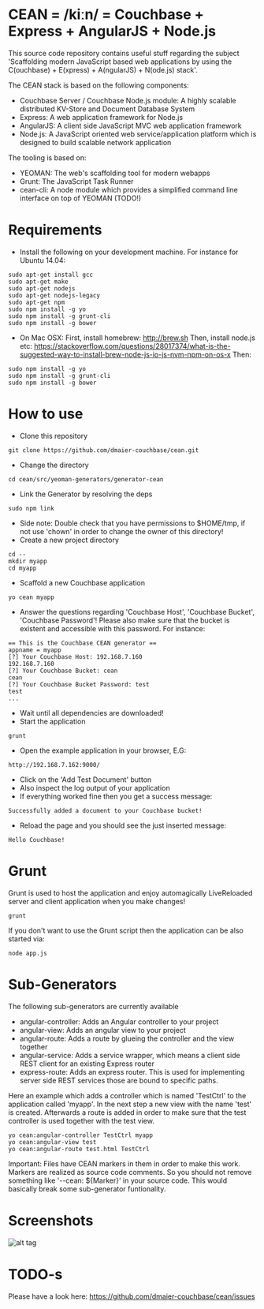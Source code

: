 # CEAN = /kiːn/ = Couchbase + Express + AngularJS + Node.js

This source code repository contains useful stuff regarding the subject 'Scaffolding modern JavaScript based web applications by using the C(ouchbase) + E(xpress) + A(ngularJS) + N(ode.js) stack'.

The CEAN stack is based on the following components:

* Couchbase Server / Couchbase Node.js module: A highly scalable distributed KV-Store and Document Database System
* Express: A web application framework for Node.js
* AngularJS: A client side JavaScript MVC web application framework
* Node.js: A JavaScript oriented web service/application platform which is designed to build scalable network application

The tooling is based on:

* YEOMAN: The web's scaffolding tool for modern webapps
* Grunt: The JavaScript Task Runner
* cean-cli: A node module which provides a simplified command line interface on top of YEOMAN (TODO!)

# Requirements

* Install the following on your development machine. For instance for Ubuntu 14.04:
```
sudo apt-get install gcc
sudo apt-get make
sudo apt-get nodejs
sudo apt-get nodejs-legacy
sudo apt-get npm
sudo npm install -g yo
sudo npm install -g grunt-cli
sudo npm install -g bower
```

* On Mac OSX:
First, install homebrew: http://brew.sh
Then, install node.js etc: https://stackoverflow.com/questions/28017374/what-is-the-suggested-way-to-install-brew-node-js-io-js-nvm-npm-on-os-x
Then:
```
sudo npm install -g yo
sudo npm install -g grunt-cli
sudo npm install -g bower
```


# How to use

* Clone this repository
```
git clone https://github.com/dmaier-couchbase/cean.git
```
* Change the directory
```
cd cean/src/yeoman-generators/generator-cean
```
* Link the Generator by resolving the deps
```
sudo npm link
```
* Side note: Double check that you have permissions to $HOME/tmp, if not use 'chown' in order to change the owner of this directory!
* Create a new project directory 
```
cd --
mkdir myapp
cd myapp
```
* Scaffold a new Couchbase application
```
yo cean myapp
```
* Answer the questions regarding 'Couchbase Host', 'Couchbase Bucket', 'Couchbase Password'! Please also make sure that the bucket is existent and accessible with this password. For instance:
```
== This is the Couchbase CEAN generator ==
appname = myapp
[?] Your Couchbase Host: 192.168.7.160
192.168.7.160
[?] Your Couchbase Bucket: cean
cean
[?] Your Couchbase Bucket Password: test
test
...
```
* Wait until all dependencies are downloaded!
* Start the application
```
grunt
```
* Open the example application in your browser, E.G:
```
http://192.168.7.162:9000/
```
* Click on the 'Add Test Document' button
* Also inspect the log output of your application
* If everything worked fine then you get a success message:
```
Successfully added a document to your Couchbase bucket!
```
* Reload the page and you should see the just inserted message: 
```
Hello Couchbase!
```

# Grunt

Grunt is used to host the application and enjoy automagically LiveReloaded server and client application when you make changes!

```
grunt
```

If you don't want to use the Grunt script then the application can be also started via:

```
node app.js
```

# Sub-Generators

The following sub-generators are currently available

* angular-controller: Adds an Angular controller to your project
* angular-view: Adds an angular view to your project
* angular-route: Adds a route by glueing the controller and the view together
* angular-service: Adds a service wrapper, which means a client side REST client for an existing Express router
* express-route: Adds an express router. This is used for implementing server side REST services those are bound to specific paths.

Here an example which adds a controller which is named 'TestCtrl' to the application called 'myapp'. In the next step a new view with the name 'test' is created. Afterwards a route is added in order to make sure that the test controller is used together with the test view.

```
yo cean:angular-controller TestCtrl myapp
yo cean:angular-view test
yo cean:angular-route test.html TestCtrl
```

Important: Files have CEAN markers in them in order to make this work. Markers are realized as source code comments. So you should not remove something like '--cean: ${Marker}' in your source code. This would basically break some sub-generator funtionality.


# Screenshots
![alt tag](https://raw.github.com/dmaier-couchbase/cean/master/assets/screen.png)

# TODO-s

Please have a look here: https://github.com/dmaier-couchbase/cean/issues
